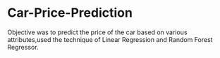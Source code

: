 # Car-Price-Prediction
Objective was to predict the price of the car based on various attributes,used the technique of Linear Regression and Random Forest Regressor.
